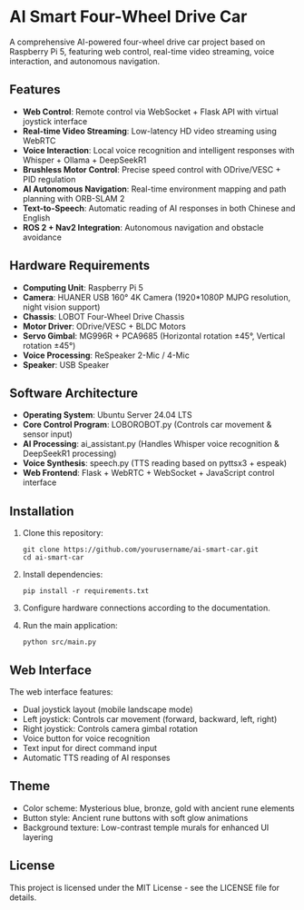# AI Smart Four-Wheel Drive Car

A comprehensive AI-powered four-wheel drive car project based on Raspberry Pi 5, featuring web control, real-time video streaming, voice interaction, and autonomous navigation.

## Features

- **Web Control**: Remote control via WebSocket + Flask API with virtual joystick interface
- **Real-time Video Streaming**: Low-latency HD video streaming using WebRTC
- **Voice Interaction**: Local voice recognition and intelligent responses with Whisper + Ollama + DeepSeekR1
- **Brushless Motor Control**: Precise speed control with ODrive/VESC + PID regulation
- **AI Autonomous Navigation**: Real-time environment mapping and path planning with ORB-SLAM 2
- **Text-to-Speech**: Automatic reading of AI responses in both Chinese and English
- **ROS 2 + Nav2 Integration**: Autonomous navigation and obstacle avoidance

## Hardware Requirements

- **Computing Unit**: Raspberry Pi 5
- **Camera**: HUANER USB 160° 4K Camera (1920*1080P MJPG resolution, night vision support)
- **Chassis**: LOBOT Four-Wheel Drive Chassis
- **Motor Driver**: ODrive/VESC + BLDC Motors
- **Servo Gimbal**: MG996R + PCA9685 (Horizontal rotation ±45°, Vertical rotation ±45°)
- **Voice Processing**: ReSpeaker 2-Mic / 4-Mic
- **Speaker**: USB Speaker

## Software Architecture

- **Operating System**: Ubuntu Server 24.04 LTS
- **Core Control Program**: LOBOROBOT.py (Controls car movement & sensor input)
- **AI Processing**: ai_assistant.py (Handles Whisper voice recognition & DeepSeekR1 processing)
- **Voice Synthesis**: speech.py (TTS reading based on pyttsx3 + espeak)
- **Web Frontend**: Flask + WebRTC + WebSocket + JavaScript control interface

## Installation

1. Clone this repository:
   ```
   git clone https://github.com/yourusername/ai-smart-car.git
   cd ai-smart-car
   ```

2. Install dependencies:
   ```
   pip install -r requirements.txt
   ```

3. Configure hardware connections according to the documentation.

4. Run the main application:
   ```
   python src/main.py
   ```

## Web Interface

The web interface features:
- Dual joystick layout (mobile landscape mode)
- Left joystick: Controls car movement (forward, backward, left, right)
- Right joystick: Controls camera gimbal rotation
- Voice button for voice recognition
- Text input for direct command input
- Automatic TTS reading of AI responses

## Theme

- Color scheme: Mysterious blue, bronze, gold with ancient rune elements
- Button style: Ancient rune buttons with soft glow animations
- Background texture: Low-contrast temple murals for enhanced UI layering

## License

This project is licensed under the MIT License - see the LICENSE file for details.
